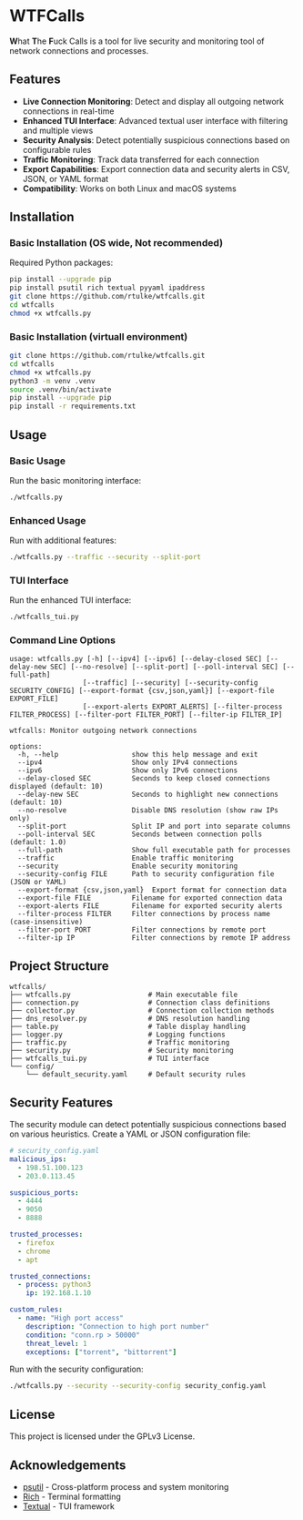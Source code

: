 # WTFCalls

<b>W</b>hat <b>T</b>he <b>F</b>uck Calls is a tool for live security and monitoring tool of network connections and processes.

## Features

- **Live Connection Monitoring**: Detect and display all outgoing network connections in real-time
- **Enhanced TUI Interface**: Advanced textual user interface with filtering and multiple views
- **Security Analysis**: Detect potentially suspicious connections based on configurable rules
- **Traffic Monitoring**: Track data transferred for each connection
- **Export Capabilities**: Export connection data and security alerts in CSV, JSON, or YAML format
- **Compatibility**: Works on both Linux and macOS systems

## Installation


### Basic Installation (OS wide, Not recommended)

Required Python packages:
```bash
pip install --upgrade pip
pip install psutil rich textual pyyaml ipaddress
git clone https://github.com/rtulke/wtfcalls.git
cd wtfcalls
chmod +x wtfcalls.py
```


### Basic Installation (virtuall environment)

```bash
git clone https://github.com/rtulke/wtfcalls.git
cd wtfcalls
chmod +x wtfcalls.py
python3 -m venv .venv
source .venv/bin/activate
pip install --upgrade pip
pip install -r requirements.txt
```


## Usage

### Basic Usage

Run the basic monitoring interface:

```bash
./wtfcalls.py
```

### Enhanced Usage

Run with additional features:

```bash
./wtfcalls.py --traffic --security --split-port
```

### TUI Interface

Run the enhanced TUI interface:

```bash
./wtfcalls_tui.py
```

### Command Line Options

```
usage: wtfcalls.py [-h] [--ipv4] [--ipv6] [--delay-closed SEC] [--delay-new SEC] [--no-resolve] [--split-port] [--poll-interval SEC] [--full-path]
                  [--traffic] [--security] [--security-config SECURITY_CONFIG] [--export-format {csv,json,yaml}] [--export-file EXPORT_FILE]
                  [--export-alerts EXPORT_ALERTS] [--filter-process FILTER_PROCESS] [--filter-port FILTER_PORT] [--filter-ip FILTER_IP]

wtfcalls: Monitor outgoing network connections

options:
  -h, --help                  show this help message and exit
  --ipv4                      Show only IPv4 connections
  --ipv6                      Show only IPv6 connections
  --delay-closed SEC          Seconds to keep closed connections displayed (default: 10)
  --delay-new SEC             Seconds to highlight new connections (default: 10)
  --no-resolve                Disable DNS resolution (show raw IPs only)
  --split-port                Split IP and port into separate columns
  --poll-interval SEC         Seconds between connection polls (default: 1.0)
  --full-path                 Show full executable path for processes
  --traffic                   Enable traffic monitoring
  --security                  Enable security monitoring
  --security-config FILE      Path to security configuration file (JSON or YAML)
  --export-format {csv,json,yaml}  Export format for connection data
  --export-file FILE          Filename for exported connection data
  --export-alerts FILE        Filename for exported security alerts
  --filter-process FILTER     Filter connections by process name (case-insensitive)
  --filter-port PORT          Filter connections by remote port
  --filter-ip IP              Filter connections by remote IP address
```

## Project Structure

```
wtfcalls/
├── wtfcalls.py                   # Main executable file
├── connection.py                 # Connection class definitions
├── collector.py                  # Connection collection methods
├── dns_resolver.py               # DNS resolution handling
├── table.py                      # Table display handling
├── logger.py                     # Logging functions
├── traffic.py                    # Traffic monitoring
├── security.py                   # Security monitoring
├── wtfcalls_tui.py               # TUI interface
└── config/
    └── default_security.yaml     # Default security rules
```

## Security Features

The security module can detect potentially suspicious connections based on various heuristics. Create a YAML or JSON configuration file:

```yaml
# security_config.yaml
malicious_ips:
  - 198.51.100.123
  - 203.0.113.45

suspicious_ports:
  - 4444
  - 9050
  - 8888

trusted_processes:
  - firefox
  - chrome
  - apt

trusted_connections:
  - process: python3
    ip: 192.168.1.10

custom_rules:
  - name: "High port access"
    description: "Connection to high port number"
    condition: "conn.rp > 50000"
    threat_level: 1
    exceptions: ["torrent", "bittorrent"]
```

Run with the security configuration:

```bash
./wtfcalls.py --security --security-config security_config.yaml
```

## License

This project is licensed under the GPLv3 License.

## Acknowledgements

- [psutil](https://github.com/giampaolo/psutil) - Cross-platform process and system monitoring
- [Rich](https://github.com/Textualize/rich) - Terminal formatting 
- [Textual](https://github.com/Textualize/textual) - TUI framework
